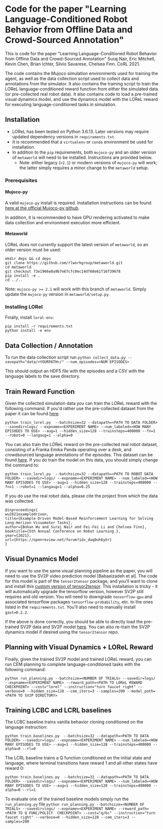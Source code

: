 # Code for the paper "Learning Language-Conditioned Robot Behavior from Offline Data and Crowd-Sourced Annotation"

This is code for the paper "Learning Language-Conditioned Robot Behavior from Offline Data and Crowd-Sourced Annotation" Suraj Nair, Eric Mitchell, Kevin Chen, Brian Ichter, Silvio Savarese, Chelsea Finn. CoRL 2021.

The code contains the Mujoco simulation environments used for training the agent, as well as the data collection script used to collect data and annotations from the simulator. It also contains the training script to train the LOReL language-conditioned reward function from either the simulated data (or pre-collected real robot data). It also contains code to load a pre-trained visual dynamics model, and use the dynamics model with the LOReL reward for executing language-conditioned tasks in simulation.

## Installation
* LOReL has been tested on Python 3.6.13. Later versions may require updated dependency versions in `requirements.txt`.
* It is recommended that a `virtualenv` or `conda` environment be used for installation.
* In addition to the `pip` requirements, both `mujoco-py` and an older version of `metaworld` will need to be installed. Instructions are provided below.
  * Note: either legacy (`<2.1`) or modern versions of `mujoco-py` will work; the latter simply requires a minor change to the `metaworld` setup.

### Prerequisites
#### Mujoco-py
A valid `mujoco-py` install is required. Installation instructions can be found [here at the official Mujoco-py github](https://github.com/rlworkgroup/metaworld.git).

In addition, it is recommended to have GPU rendering activated to make data collection and environment execution more efficient.

#### Metaworld
LOReL does not currently support the latest version of `metaworld`, so an older version must be used:
```
mkdir deps && cd deps
git clone https://github.com/rlworkgroup/metaworld.git
cd metaworld
git checkout 73e1966e8a9b7e67cfc0ec14df68e61f16f39678
pip install -e .
cd ../..
```

Note: `mujoco-py >= 2.1` will work with this branch of `metaworld`. Simply update the `mujoco-py` version in `metaworld/setup.py`.

### Installing LORel

Finally, install `loral-env`:

```
pip install -r requirements.txt
python install -e env
```

## Data Collection / Annotation

To run the data collection script run
`python collect_data.py --savepath="data/<YOURPATH>/" --num_episodes=<NUM EPISODES>`

This should output an HDF5 file with the episodes and a CSV with the language labels to the save directory.

## Train Reward Function

Given the collected simulation data you can train the LOReL reward with the following command. If you'd rather use the pre-collected dataset from the paper it can be found [here](https://drive.google.com/file/d/1pLnctqkOzyWZa1F1zTFqkNgUzSkUCtEv/view?usp=sharing).

`python train_lorel.py  --batchsize=32 --datapath=<PATH TO DATA FOLDER> --savedir=logs/ --expname=<EXPERIMENT NAME> --num_labeled=<HOW MANY EPISODES TO USE> --aug=1 --hidden_size=128 --trainsteps=400000 --fn=1 --robot=0 --langaug=1 --alpha=0`

You can also train the LOReL reward on the pre-collected real robot dataset, consisting of a Franka Emika Panda operating over a desk, and crowdsourced language annotations of the episodes. This dataset can be found [here](https://drive.google.com/file/d/1r3lkVsGdLdxf3dr7HdhW_IPTR0wEDhEp/view?usp=sharing). If you do train the model on this data, you should simply change the command to:

`python train_lorel.py  --batchsize=32 --datapath=<PATH TO ROBOT DATA FOLDER> --savedir=logs/ --expname=<EXPERIMENT NAME> --num_labeled=<HOW MANY EPISODES TO USE> --aug=1 --hidden_size=128 --trainsteps=400000 --fn=1 --robot=1 --langaug=1 --alpha=0.25`

If you do use the real robot data, please cite the project from which the data was collected.
```
@inproceedings{
wu2021exampledriven,
title={Example-Driven Model-Based Reinforcement Learning for Solving Long-Horizon Visuomotor Tasks},
author={Bohan Wu and Suraj Nair and Fei-Fei Li and Chelsea Finn},
booktitle={5th Annual Conference on Robot Learning },
year={2021},
url={https://openreview.net/forum?id=_daq0uh6yXr}
}
```

## Visual Dynamics Model

If you want to use the same visual planning pipeline as the paper, you will need to use the SV2P video prediction model [Babaeizadeh et al]. The code for this model is part of the `tensor2tensor` package, and you'll want to clone and install this [custom version of tensor2tensor](https://github.com/suraj-nair-1/tensor2tensor). This installation is tricky - it will automatically upgrade the tensorflow version, however SV2P still requires and old version. You will need to downgrade `tensorflow-gpu` and associated tensorflow packages `tensorflow-probability`, etc. to the ones listed in the `requirements.txt`. You'll also need to manually install `gast=0.2.2`.

If the above is done correctly, you should be able to directly load the pre-trained SV2P data and SV2P model [here](https://drive.google.com/file/d/1hKbju9QSxYJbk5Ee3rnJif2VtWU-Vid-/view?usp=sharing). You can also re-train the SV2P dynamics model if desired using the `tensor2tensor` repo.

## Planning with Visual Dynamics + LOReL Reward

Finally, given the trained SV2P model and trained LOReL reward, you can run CEM planning to complete language-conditioned tasks with the following command:

`python run_planning.py --batchsize=<NUMBER OF TRIALS> --savedir=logs/ --expname=<EXPERIMENT NAME> --reward_path=<PATH TO LOReL REWARD CHECKPOINT> --cost="lorel" --instruction="turn faucet right" --verbose=0 --hidden_size=128 --cem_iters=3 --samples=200 --model_path=<PATH TO SV2P DIRECTORY>`

## Training LCBC and LCRL baselines

The LCBC baseline trains vanilla behavior cloning conditioned on the language instruction:

`python train_baselines.py  --batchsize=32 --datapath=<PATH TO DATA FOLDER> --savedir=logs/ --expname=<EXPERIMENT NAME> --num_labeled=<HOW MANY EPISODES TO USE> --aug=1 --hidden_size=128 --trainsteps=400000 --alpha=0 --rl=0`

The LCRL baseline trains a Q function conditioned on the initial state and language, where terminal transitions have reward 1 and all other states have reward 0:

`python train_baselines.py  --batchsize=32 --datapath=<PATH TO DATA FOLDER> --savedir=logs/ --expname=<EXPERIMENT NAME> --num_labeled=<HOW MANY EPISODES TO USE> --aug=1 --hidden_size=128 --trainsteps=400000 --alpha=0 --rl=1`

To evaluate one of the trained baseline models simply run the `run_planning.py` file
`python run_planning.py --batchsize=<NUMBER OF TRIALS> --savedir=logs/ --expname=<EXPERIMENT NAME> --reward_path=<PATH TO Q FUNC/POLICY  CHECKPOINT> --cost="q/bc" --instruction="turn faucet right" --verbose=0 --hidden_size=128 --cem_iters=3 --samples=200`



